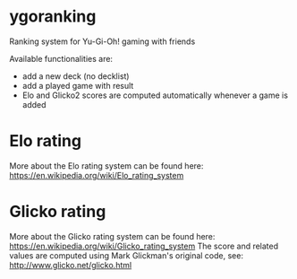 # ygoranking
Ranking system for Yu-Gi-Oh! gaming with friends

Available functionalities are:
  - add a new deck (no decklist)
  - add a played game with result
  - Elo and Glicko2 scores are computed automatically whenever a game is added

# Elo rating
More about the Elo rating system can be found here: https://en.wikipedia.org/wiki/Elo_rating_system

# Glicko rating
More about the Glicko rating system can be found here: https://en.wikipedia.org/wiki/Glicko_rating_system
The score and related values are computed using Mark Glickman's original code, see: http://www.glicko.net/glicko.html
